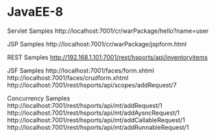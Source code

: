# JavaEE-8

Servlet Samples
http://localhost:7001/cr/warPackage/hello?name=user

JSP Samples
http://localhost:7001/cr/warPackage/jspform.html

REST Samples
http://192.168.1.101:7001/rest/hsports/api/inventoryitems


JSF Samples
http://localhost:7001/faces/form.xhtml
http://localhost:7001/faces/crudform.xhtml
http://localhost:7001/rest/hsports/api/scopes/addRequest/7


Concurrency Samples
http://localhost:7001/rest/hsports/api/mt/addRequest/1
http://localhost:7001/rest/hsports/api/mt/addAysncRequest/1
http://localhost:7001/rest/hsports/api/mt/addCallableRequest/1
http://localhost:7001/rest/hsports/api/mt/addRunnableRequest/1


